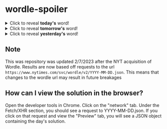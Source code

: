 # wordle-spoiler

<details>
  <summary>Click to reveal <b>today's</b> word!</summary>
  <br>
  <b> adapt </b>
</details>

<details>
  <summary>Click to reveal <b>tomorrow's</b> word!</summary>
  <br>
  <b> worst </b>
</details>

<details>
  <summary>Click to reveal <b>yesterday's</b> word!</summary>
  <br>
  <b> genre </b>
</details>

## Note
This was repository was updated 2/7/2023 after the NYT acquisition of Wordle. Results are now based off requests to the url `https://www.nytimes.com/svc/wordle/v2/YYYY-MM-DD.json`. This means that changes to the wordle url may result in future breakages

## How can I view the solution in the browser?
Open the developer tools in Chrome. Click on the "network" tab. Under the Fetch/XHR section, you should see a request to YYYY-MM-DD.json. If you click on that request and view the "Preview" tab, you will see a JSON object containing the day's solution.
